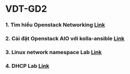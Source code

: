 # VDT-GD2

### 1. Tìm hiểu Openstack Networking [Link](https://github.com/duongtm3102/VDT-GD2/blob/main/neutron.md)
### 2. Cài đặt Openstack AIO với kolla-ansible [Link](https://github.com/duongtm3102/VDT-GD2/tree/main/openstackAIO)
### 3. Linux network namespace Lab [Link](https://github.com/duongtm3102/VDT-GD2/tree/main/NetworkNamespace)
### 4. DHCP Lab [Link](https://github.com/duongtm3102/VDT-GD2/tree/main/DHCPLab)
